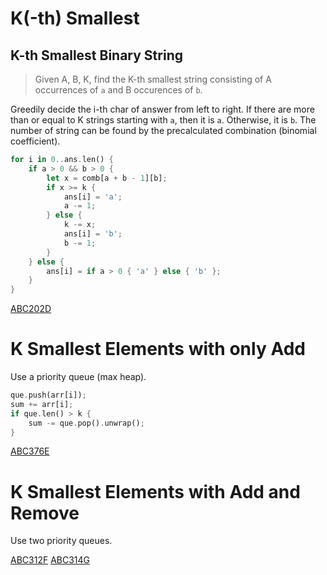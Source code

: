 # K(-th) Smallest

## K-th Smallest Binary String

> Given A, B, K, find the K-th smallest string consisting of A occurrences of `a` and B occurences of `b`.

Greedily decide the i-th char of answer from left to right. If there are more than or equal to K strings starting with `a`, then it is `a`. Otherwise, it is `b`. The number of string can be found by the precalculated combination (binomial coefficient).

```rust
for i in 0..ans.len() {
    if a > 0 && b > 0 {
        let x = comb[a + b - 1][b];
        if x >= k {
            ans[i] = 'a';
            a -= 1;
        } else {
            k -= x;
            ans[i] = 'b';
            b -= 1;
        }
    } else {
        ans[i] = if a > 0 { 'a' } else { 'b' };
    }
}
```

[ABC202D](https://atcoder.jp/contests/abc202/submissions/56601554)


# K Smallest Elements with only Add

Use a priority queue (max heap).

```rust
que.push(arr[i]);
sum += arr[i];
if que.len() > k {
    sum -= que.pop().unwrap();
}
```

[ABC376E](https://atcoder.jp/contests/abc376/submissions/58989144)


# K Smallest Elements with Add and Remove

Use two priority queues.

[ABC312F](https://atcoder.jp/contests/abc312/submissions/44105261)
[ABC314G](https://atcoder.jp/contests/abc314/submissions/44556667)